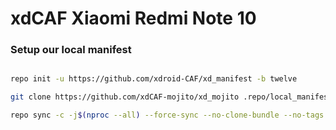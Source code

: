 # xdCAF Xiaomi Redmi Note 10 #

### Setup our local manifest ###

```bash

repo init -u https://github.com/xdroid-CAF/xd_manifest -b twelve

git clone https://github.com/xdCAF-mojito/xd_mojito .repo/local_manifests -b twelve

repo sync -c -j$(nproc --all) --force-sync --no-clone-bundle --no-tags

```
